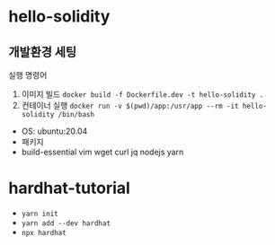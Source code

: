 # hello-solidity

## 개발환경 세팅

실행 명령어

1. 이미지 빌드 `docker build -f Dockerfile.dev -t hello-solidity .`
2. 컨테이너 실행 `docker run -v $(pwd)/app:/usr/app --rm -it hello-solidity /bin/bash`

- OS: ubuntu:20.04
- 패키지
- build-essential vim wget curl jq nodejs yarn

# hardhat-tutorial

- `yarn init`
- `yarn add --dev hardhat`
- `npx hardhat`
